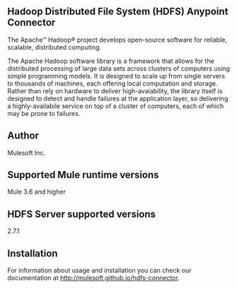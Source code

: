 ## Hadoop Distributed File System (HDFS) Anypoint Connector

The Apache™ Hadoop® project develops open-source software for reliable, scalable, distributed computing.

The Apache Hadoop software library is a framework that allows for the distributed processing of large data sets across clusters of computers using simple programming models. It is designed to scale up from single servers to thousands of machines, each offering local computation and storage. Rather than rely on hardware to deliver high-avaiability, the library itself is designed to detect and handle failures at the application layer, so delivering a highly-availabile service on top of a cluster of computers, each of which may be prone to failures.

## Author
Mulesoft Inc.

## Supported Mule runtime versions
Mule 3.6 and higher

## HDFS Server supported versions
2.7.1

## Installation

For information about usage and installation you can check our documentation at http://mulesoft.github.io/hdfs-connector.
